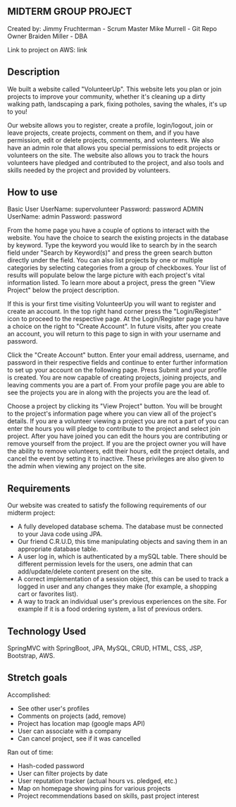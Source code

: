 ## MIDTERM GROUP PROJECT

Created by:
Jimmy Fruchterman - Scrum Master
Mike Murrell - Git Repo Owner
Braiden Miller - DBA

Link to project on AWS: link

## Description

We built a website called "VolunteerUp". This website lets you plan or join
projects to improve your community, whether it's cleaning up a dirty walking
path, landscaping a park, fixing potholes, saving the whales, it's up to you!

Our website allows you to register, create a profile, login/logout, join or
leave projects, create projects, comment on them, and if you have permission,
edit or delete projects, comments, and volunteers. We also have an admin role
that allows you special permissions to edit projects or volunteers on the site.
The website also allows you to track the hours volunteers have pledged and
contributed to the project, and also tools and skills needed by the project and
provided by volunteers.

## How to use
Basic User
UserName: supervolunteer
Password: password
ADMIN
UserName: admin
Password: password

From the home page you have a couple of options to interact with the website.
You have the choice to search the existing projects in the database by keyword.
Type the keyword you would like to search by in the search field under "Search
by Keyword(s)" and press the green search button directly under the field. You
can also list projects by one or multiple categories by selecting categories
from a group of checkboxes. Your list of results will populate below the large
picture with each project's vital information listed. To learn more about a
project, press the green "View Project" below the project description.

If this is your first time visiting VolunteerUp you will want to register and
create an account. In the top right hand corner press the "Login/Register" icon
to proceed to the respective page. At the Login/Register page you have a choice
on the right to "Create Account". In future visits, after you create an account,
you will return to this page to sign in with your username and password.

Click the "Create Account" button. Enter your email address, username, and
password in their respective fields and continue to enter further information to
set up your account on the following page. Press Submit and your profile is
created. You are now capable of creating projects, joining projects, and leaving
comments you are a part of. From your profile page you are able to see the
projects you are in along with the projects you are the lead of.

Choose a project by clicking its "View Project" button. You will be brought to
the project's information page where you can view all of the project's details.
If you are a volunteer viewing a project you are not a part of you can enter the
hours you will pledge to contribute to the project and select join project.
After you have joined you can edit the hours you are contributing or remove
yourself from the project. If you are the project owner you will have the
ability to remove volunteers, edit their hours, edit the project details, and
cancel the event by setting it to inactive. These privileges are also given to
the admin when viewing any project on the site.

## Requirements

Our website was created to satisfy the following requirements of our midterm
project:

- A fully developed database schema. The database must be connected to your Java
code using JPA.
- Our friend C.R.U.D, this time manipulating objects and saving them in an
appropriate database table.
- A user log in, which is authenticated by a mySQL table. There should be
different permission levels for the users, one admin that can add/update/delete
content present on the site.
- A correct implementation of a session object, this can be used to track a
logged in user and any changes they make (for example, a shopping cart or
favorites list).
- A way to track an individual user's previous experiences on the site. For
example if it is a food ordering system, a list of previous orders.

## Technology Used

SpringMVC with SpringBoot, JPA, MySQL, CRUD, HTML, CSS, JSP, Bootstrap, AWS.

## Stretch goals

Accomplished:
- See other user's profiles
- Comments on projects (add, remove)
- Project has location map (google maps API)
- User can associate with a company
- Can cancel project, see if it was cancelled

Ran out of time:
- Hash-coded password
- User can filter projects by date
- User reputation tracker (actual hours vs. pledged, etc.)
- Map on homepage showing pins for various projects
- Project recommendations based on skills, past project interest
